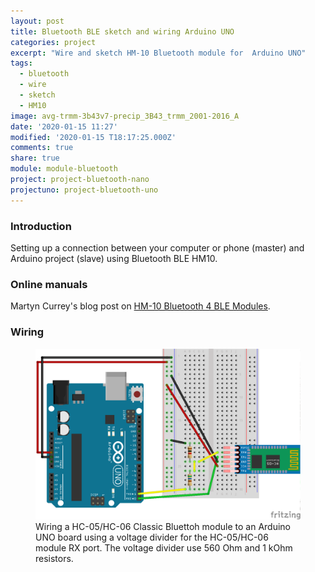 ```yaml
---
layout: post
title: Bluetooth BLE sketch and wiring Arduino UNO
categories: project
excerpt: "Wire and sketch HM-10 Bluetooth module for  Arduino UNO"
tags:
  - bluetooth
  - wire
  - sketch
  - HM10
image: avg-trmm-3b43v7-precip_3B43_trmm_2001-2016_A
date: '2020-01-15 11:27'
modified: '2020-01-15 T18:17:25.000Z'
comments: true
share: true
module: module-bluetooth
project: project-bluetooth-nano
projectuno: project-bluetooth-uno
---
```


### Introduction

Setting up a connection between your computer or phone (master) and Arduino project (slave) using Bluetooth BLE HM10.

### Online manuals

Martyn Currey's blog post on [HM-10 Bluetooth 4 BLE Modules](http://www.martyncurrey.com/hm-10-bluetooth-4ble-modules/).

### Wiring

<figure>
<img src="../../images/fritzing-uno-HC05_01.png">
<figcaption> Wiring a HC-05/HC-06 Classic Bluettoh module to an Arduino UNO board using a voltage divider for the HC-05/HC-06 module RX port. The voltage divider use 560 Ohm and 1 kOhm resistors. </figcaption>
</figure>
